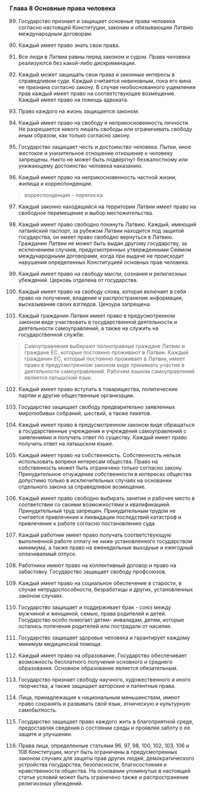 ### Глава 8 Основные права человека

89. Государство признает и защищает основные права человека согласно настоящей Конституции, законам и обязывающим Латвию международным договорам.

90. Каждый имеет право знать свои права.

91. Все люди в Латвии равны перед законом и судом. Права человека реализуются без какой-либо дискриминации.

92. Каждый может защищать свои права и законные интересы в справедливом суде. Каждый считается невиновным, пока его вина не признана согласно закону. В случае необоснованного ущемления прав каждый имеет право на соответствующее возмещение. Каждый имеет право на помощь адвоката.

93. Право каждого на жизнь защищается законом.

94. Каждый имеет право на свободу и неприкосновенность личности. Не разрешается никого лишать свободы или ограничивать свободу иным образом, как только согласно закону.

95. Государство защищает честь и достоинство человека. Пытки, иное жестокое и унизительное отношение отношение к человеку запрещены. Никто не может быть подвергнут безжалостному или унижающему достоинство человека наказанию.

96. Каждый имеет право на неприкосновенность частной жизни, жилища и корреспонденции.

> корреспонденция – переписка

97. Каждый законно находящийся на территории Латвии имеет право на свободное перемещение и выбор местожительства.

98. Каждый имеет право свободно покинуть Латвию. Каждый, имеющий латвийский паспорт, за рубежом Латвии находится под защитой государства, он имеет право свободно вернуться в Латвию. Гражданин Латвии не может быть выдан другому государству, за исключением случаев, предусмотренных утвержденными Сеймом международными договорами, когда при выдаче не происходит нарушения определенных Конституцией основных прав человека.

99. Каждый имеет право на свободу мысли, сознания и религиозных убеждений. Церковь отделена от государства.

100. Каждый имеет право на свободу слова, которая включает в себя право на получение, владение и распространение информации, высказывание своих взглядов. Цензура запрещена.

101. Каждый гражданин Латвии имеет право в предусмотренном законом виде участвовать в государственной деятельности и деятельности самоуправлений, а также на служить на государственной службе.

> Самоуправления выбирают полноправные граждане Латвии и граждане ЕС, которые постоянно проживают в Латвии. Каждый гражданин ЕС, который постоянно проживает в Латвии, имеет право в предусмотренном законом виде принимать участие в деятельности самоуправлений. Рабочим языком самоуправлений является латышский язык.

102. Каждый имеет право вступать в товарищества, политические партии и другие общественные организации.

103. Государство защищает свободу предварительно заявленных миролюбивых собраний, шествий, а также пикетов.

104. Каждый имеет право в предусмотренном законом виде обращаться в государственные учреждения и учреждения самоуправлений с заявлениями и получать ответ по существу. Каждый имеет право получить ответ на латышском языке.

105. Каждый имеет право на собственность. Собственность нельзя использовать вопреки интересам общества. Право на собственность может быть ограничено только согласно закону. Принудительное отчуждение собственности в интересах общества допустимо только в исключительных случаях на основании отдельного закона за справедливое возмещение.

106. Каждый имеет право свободно выбирать занятие и рабочее место в соответствии со своими возможностями и квалификацией. Принудительный труд запрещен. Принудительным трудом не считается привлечение к ликвидации последствий катастроф и привлечение к работе согласно постановлению суда.

107. Каждый работник имеет право получать соответствующую выполненной работе оплату не ниже установленного государством минимума, а также право на еженедельные выходные и ежегодный оплачиваемый отпуск.

108. Работники имеют право на коллективный договор и право на забастовку. Государство защищает свободу профсоюзов.

109. Каждый имеет право на социальное обеспечение в старости, в случае нетрудоспособности, безработицы и других, установленных законом случаях.

110. Государство защищает и поддерживает брак - союз между мужчиной и женщиной, семью, права родителей и детей. Государство особо помогает детям- инвалидам, детям, которые остались попечения родителей или пострадали от насилия.

111. Государство защищает здоровье человека и гарантирует каждому минимум медицинской помощи.

112. Каждый имеет право на образование. Государство обеспечивает возможность бесплатного получения основного и среднего образования. Основное образование является обязательным.

113. Государство признает свободу научного, художественного и иного творчества, а также защищает авторские и патентные права.

114. Лица, принадлежащие к национальным меньшинствам, имеют право сохранять и развивать свой язык, этническую и культурную самобытность.

115. Государство защищает право каждого жить в благоприятной среде, предоставляя сведения о состоянии среды и проявляя заботу о ее защите и улучшении.

116. Права лица, определенные статьями 96, 97, 98, 100, 102, 103, 106 и 108 Конституции, могут быть ограничены в предусмотренных законом случаях для защиты прав других людей, демократического устройства государства, безопасности, благосостояния и нравственности общества. На основании упомянутых в настоящей статье условий может быть ограничено также и распространение религиозных убеждений.